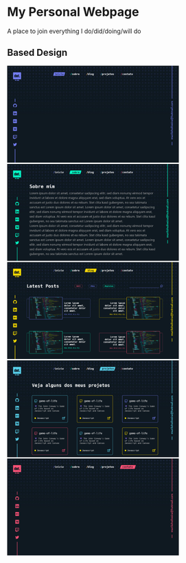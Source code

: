 # My Personal Webpage

A place to join everything I do/did/doing/will do

## Based Design

<img src="./public/design/01 - Home.png" width="400px"/>
<img src="./public/design/02 - About.png" width="400px"/>
<img src="./public/design/03 - Blog.png" width="400px"/>
<img src="./public/design/04 - Projects.png" width="400px"/>
<img src="./public/design/05 - Contact.png" width="400px"/>
